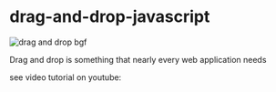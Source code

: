 # drag-and-drop-javascript
![drag and drop bgf](https://github.com/AsmrWebCoding/drag-and-drop-javascript/assets/138141838/766350d5-fd5a-436e-bf6d-1c0a3a7785b2)

Drag and drop is something that nearly every web application needs

see video tutorial on youtube: 
